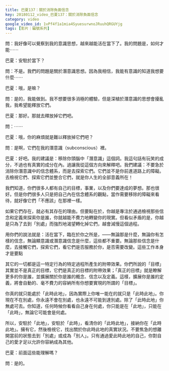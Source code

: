 ```yaml
---
title: 巴夏137：關於消除負面信念
key: 20180112_video_巴夏137：關於消除負面信念
category: video
google_video_id: 1vPf4f1a1mia4SyuesurwnoJRuuhQRGUYjg
tags: [影片｜編號系列]
---
```


問：我好像可以覺察到我的意識思想，越來越能活在當下了。我的問題是，如何才能⋯⋯

巴夏：安駐於當下？

問：不是。我們的問題是關於潛意識思想。因為我相信，我能有意識的知道我想要什麼⋯⋯

巴夏：哦，是嘛？

問：是的，我能做到。我不想要很多消極的體驗，但是深植於潛意識的思想會擾亂我，我希望能釋放它們。

巴夏：那好。那就去釋放掉它們吧。

問：⋯⋯

巴夏：哦，你的麻煩就是難以釋放掉它們吧？

問：是啊，它們在我的潛意識（subconscious）裡。

巴夏：好吧。我的建議是：移除你頭腦中「潛意識」這個詞。我這句話有玩笑的成分，不過也有真實的成分在內。過讓我從這個方向來解釋吧。我們建議：不要急於消除你潛意識中的信念體系，而是去探索它們。它們並不是你前進道路上的障礙。去檢視它們、探索它們並整合它們，就是你人生的全部意義所在！

我們知道，你們很多人都有自己的目標，事業，以及你們要達成的夢想。那也很好。但是你們很多人只是把自己內在信念體系的觀點，當作需要移除的障礙來看待，就好像它們「不應該」在那裡一樣。

如果它們存在，就必有其存在的理由。但要點在於，你越是專注於通過檢視那些信念和定義來探索你是誰，你就越能不費力地轉變你的現實。但看似矛盾的是，你越是只為了去到「別處」而強烈地渴望轉化掉它們，越會減慢這個過程。

用你們的說法就是：活在當下，臨在於你之所是，——無論那是什麼，無論你有怎樣的信念，無論顯意識或潛意識信念是什麼，這些都不重要。無論那些信念是什麼，去接觸它們，探索它們，看它們是否服務於你，是否需要改變。這些工作本身才是要點

其它的一切都是這一特定行為的特定過程所產生的附帶效果。你們所說的「目標」其實並不是真正的目標，它們是真正的目標的附帶效果；「真正的目標」就是瞭解更多的你是誰，並擴展關於你是誰的概念、信念以及定義。這樣，擴展你是誰的定義，將會自動的、毫不費力的容納所有你想要實現的所謂的「目標」。

你真的就只能處於「此時此地」，因為實際上你唯一能在的就只是「此時此地」。你現在不在別處，你永遠不會在別處，也永遠不可能到達別處。除了「此時此地」你無處可去。你知道，任何時候你看看自己身在何處，你只能是在「此地」，只能在「此時」，無論它可能會是何處。

所以，安駐於「此地」，安駐於「此時」，看清你的「此時此地」，接納你在「此時此地」。擁有它，然後檢視它，找出關於你此時此地的真實狀況。不要焦急的想離開當前的狀態去到「別處」或成為「別人」。只有通過愛此時此地的自己，你對自己的愛才足以允許你容納成為其他。

巴夏：前面這些能理解嗎？

問：是的。
